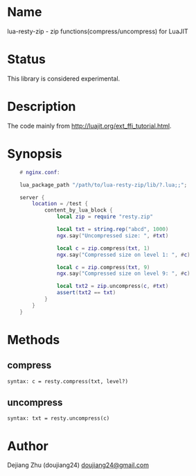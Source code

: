 Name
=============

lua-resty-zip - zip functions(compress/uncompress) for LuaJIT

Status
======

This library is considered experimental.


Description
===========

The code mainly from http://luajit.org/ext_ffi_tutorial.html.


Synopsis
========

```lua
    # nginx.conf:

    lua_package_path "/path/to/lua-resty-zip/lib/?.lua;;";

    server {
        location = /test {
            content_by_lua_block {
                local zip = require "resty.zip"

                local txt = string.rep("abcd", 1000)
                ngx.say("Uncompressed size: ", #txt)

                local c = zip.compress(txt, 1)
                ngx.say("Compressed size on level 1: ", #c)

                local c = zip.compress(txt, 9)
                ngx.say("Compressed size on level 9: ", #c)

                local txt2 = zip.uncompress(c, #txt)
                assert(txt2 == txt)
            }
        }
    }
```


Methods
=======

compress
----
`syntax: c = resty.compress(txt, level?)`


uncompress
----
`syntax: txt = resty.uncompress(c)`


Author
======

Dejiang Zhu (doujiang24) <doujiang24@gmail.com>
